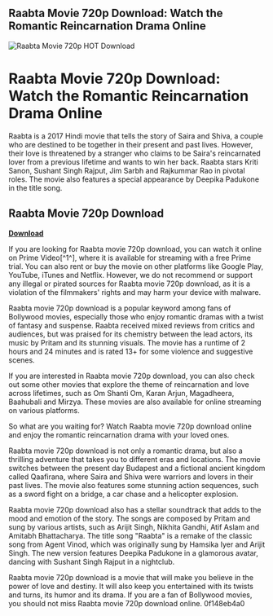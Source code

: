 ## Raabta Movie 720p Download: Watch the Romantic Reincarnation Drama Online

 
![Raabta Movie 720p __HOT__ Download](https://i1.sndcdn.com/artworks-R6dSWRT7W2ouABtq-MThGmA-t240x240.jpg)

 
# Raabta Movie 720p Download: Watch the Romantic Reincarnation Drama Online
 
Raabta is a 2017 Hindi movie that tells the story of Saira and Shiva, a couple who are destined to be together in their present and past lives. However, their love is threatened by a stranger who claims to be Saira's reincarnated lover from a previous lifetime and wants to win her back. Raabta stars Kriti Sanon, Sushant Singh Rajput, Jim Sarbh and Rajkummar Rao in pivotal roles. The movie also features a special appearance by Deepika Padukone in the title song.
 
## Raabta Movie 720p Download


[**Download**](https://poitaihanew.blogspot.com/?l=2tKw6T)

 
If you are looking for Raabta movie 720p download, you can watch it online on Prime Video[^1^], where it is available for streaming with a free Prime trial. You can also rent or buy the movie on other platforms like Google Play, YouTube, iTunes and Netflix. However, we do not recommend or support any illegal or pirated sources for Raabta movie 720p download, as it is a violation of the filmmakers' rights and may harm your device with malware.
 
Raabta movie 720p download is a popular keyword among fans of Bollywood movies, especially those who enjoy romantic dramas with a twist of fantasy and suspense. Raabta received mixed reviews from critics and audiences, but was praised for its chemistry between the lead actors, its music by Pritam and its stunning visuals. The movie has a runtime of 2 hours and 24 minutes and is rated 13+ for some violence and suggestive scenes.
 
If you are interested in Raabta movie 720p download, you can also check out some other movies that explore the theme of reincarnation and love across lifetimes, such as Om Shanti Om, Karan Arjun, Magadheera, Baahubali and Mirzya. These movies are also available for online streaming on various platforms.
 
So what are you waiting for? Watch Raabta movie 720p download online and enjoy the romantic reincarnation drama with your loved ones.
  
Raabta movie 720p download is not only a romantic drama, but also a thrilling adventure that takes you to different eras and locations. The movie switches between the present day Budapest and a fictional ancient kingdom called Qaafirana, where Saira and Shiva were warriors and lovers in their past lives. The movie also features some stunning action sequences, such as a sword fight on a bridge, a car chase and a helicopter explosion.
 
Raabta movie 720p download also has a stellar soundtrack that adds to the mood and emotion of the story. The songs are composed by Pritam and sung by various artists, such as Arijit Singh, Nikhita Gandhi, Atif Aslam and Amitabh Bhattacharya. The title song "Raabta" is a remake of the classic song from Agent Vinod, which was originally sung by Hamsika Iyer and Arijit Singh. The new version features Deepika Padukone in a glamorous avatar, dancing with Sushant Singh Rajput in a nightclub.
 
Raabta movie 720p download is a movie that will make you believe in the power of love and destiny. It will also keep you entertained with its twists and turns, its humor and its drama. If you are a fan of Bollywood movies, you should not miss Raabta movie 720p download online.
 0f148eb4a0
